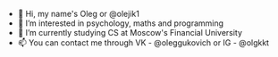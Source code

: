 - 👋 Hi, my name's Oleg or @olejik1
- 👀 I’m interested in psychology, maths and programming
- 🌱 I’m currently studying CS at Moscow's Financial University
- 📫 You can contact me through VK - @oleggukovich or IG - @olgkkt

<!---
olejik1/olejik1 is a ✨ special ✨ repository because its `README.md` (this file) appears on your GitHub profile.
You can click the Preview link to take a look at your changes.
--->
